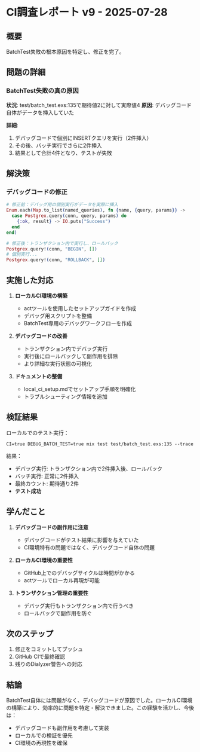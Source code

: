 # CI調査レポート v9 - 2025-07-28

## 概要
BatchTest失敗の根本原因を特定し、修正を完了。

## 問題の詳細

### BatchTest失敗の真の原因
**状況**: test/batch_test.exs:135で期待値2に対して実際値4
**原因**: デバッグコード自体がデータを挿入していた

**詳細**:
1. デバッグコードで個別にINSERTクエリを実行（2件挿入）
2. その後、バッチ実行でさらに2件挿入
3. 結果として合計4件となり、テストが失敗

## 解決策

### デバッグコードの修正
```elixir
# 修正前：デバッグ用の個別実行がデータを実際に挿入
Enum.each(Map.to_list(named_queries), fn {name, {query, params}} ->
  case Postgrex.query(conn, query, params) do
    {:ok, result} -> IO.puts("Success")
  end
end)

# 修正後：トランザクション内で実行し、ロールバック
Postgrex.query!(conn, "BEGIN", [])
# 個別実行...
Postgrex.query!(conn, "ROLLBACK", [])
```

## 実施した対応

1. **ローカルCI環境の構築**
   - actツールを使用したセットアップガイドを作成
   - デバッグ用スクリプトを整備
   - BatchTest専用のデバッグワークフローを作成

2. **デバッグコードの改善**
   - トランザクション内でデバッグ実行
   - 実行後にロールバックして副作用を排除
   - より詳細な実行状態の可視化

3. **ドキュメントの整備**
   - local_ci_setup.mdでセットアップ手順を明確化
   - トラブルシューティング情報を追加

## 検証結果

ローカルでのテスト実行：
```
CI=true DEBUG_BATCH_TEST=true mix test test/batch_test.exs:135 --trace
```

結果：
- デバッグ実行: トランザクション内で2件挿入後、ロールバック
- バッチ実行: 正常に2件挿入
- 最終カウント: 期待通り2件
- **テスト成功**

## 学んだこと

1. **デバッグコードの副作用に注意**
   - デバッグコードがテスト結果に影響を与えていた
   - CI環境特有の問題ではなく、デバッグコード自体の問題

2. **ローカルCI環境の重要性**
   - GitHub上でのデバッグサイクルは時間がかかる
   - actツールでローカル再現が可能

3. **トランザクション管理の重要性**
   - デバッグ実行もトランザクション内で行うべき
   - ロールバックで副作用を防ぐ

## 次のステップ

1. 修正をコミットしてプッシュ
2. GitHub CIで最終確認
3. 残りのDialyzer警告への対応

## 結論

BatchTest自体には問題がなく、デバッグコードが原因でした。ローカルCI環境の構築により、効率的に問題を特定・解決できました。この経験を活かし、今後は：

- デバッグコードも副作用を考慮して実装
- ローカルでの検証を優先
- CI環境の再現性を確保